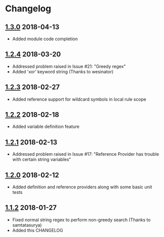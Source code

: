 # Changelog

## [1.3.0] 2018-04-13
* Added module code completion

## [1.2.4] 2018-03-20
* Addressed problem raised in Issue #21: "Greedy regex"
* Added 'xor' keyword string (Thanks to wesinator)

## [1.2.3] 2018-02-27
* Added reference support for wildcard symbols in local rule scope

## [1.2.2] 2018-02-18
* Added variable definition feature

## [1.2.1] 2018-02-13
* Addressed problem raised in Issue #17: "Reference Provider has trouble with certain string variables"

## [1.2.0] 2018-02-12
* Added definition and reference providers along with some basic unit tests

## [1.1.2] 2018-01-27
* Fixed normal string regex to perform non-greedy search (Thanks to samtatasurya)
* Added this CHANGELOG

[1.1.2]: https://github.com/infosec-intern/textmate-yara/commit/7640cadc9db8f2b5087b2fecc7c5fc3f1741c011
[1.2.0]: https://github.com/infosec-intern/textmate-yara/commit/0ad1cb401758165bf4d5d43f3a549d386f6b1fd6
[1.2.1]: https://github.com/infosec-intern/textmate-yara/commit/5d29c34f73c210c478fabf1548a7067735b0eedf
[1.2.2]: https://github.com/infosec-intern/textmate-yara/commit/01c9a4c9b7795494488bacab20cacec9a83e67d3
[1.2.3]: https://github.com/infosec-intern/textmate-yara/commit/e2ecae2efaf91012b6dd71bc328597beb83ef7fa
[1.2.4]: https://github.com/infosec-intern/textmate-yara/commit/00e44d92dedd0fc9001a8458d001e274489abe5c
[1.3.0]: https://github.com/infosec-intern/textmate-yara/commit/94a1dffe16df543a2c46eae0f3c04ffb5e06d659